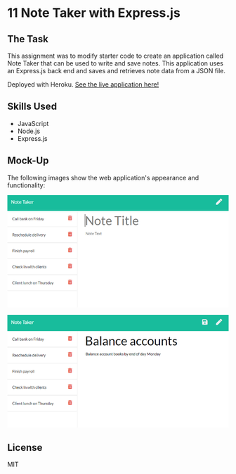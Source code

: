 # 11 Note Taker with Express.js

## The Task

This assignment was to modify starter code to create an application called Note Taker that can be used to write and save notes. This application uses an Express.js back end and saves and retrieves note data from a JSON file.

Deployed with Heroku. [See the live application here!](https://fathomless-cove-38095.herokuapp.com/)


## Skills Used

- JavaScript
- Node.js
- Express.js


## Mock-Up

The following images show the web application's appearance and functionality: 

![Existing notes are listed in the left-hand column with empty fields on the right-hand side for the new note’s title and text.](./Assets/11-express-homework-demo-01.png)

![Note titled “Balance accounts” reads, “Balance account books by end of day Monday,” with other notes listed on the left.](./Assets/11-express-homework-demo-02.png)

## License

MIT